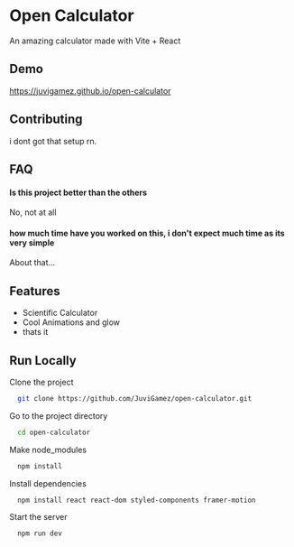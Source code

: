 
# Open Calculator

An amazing calculator made with Vite + React

## Demo

https://juvigamez.github.io/open-calculator


## Contributing

i dont got that setup rn.


## FAQ

#### Is this project better than the others

No, not at all

#### how much time have you worked on this, i don't expect much time as its very simple

About that...


## Features

- Scientific Calculator
- Cool Animations and glow
- thats it

## Run Locally

Clone the project

```bash
  git clone https://github.com/JuviGamez/open-calculator.git
```

Go to the project directory

```bash
  cd open-calculator
```
Make node_modules
```bash
  npm install
```

Install dependencies

```bash
  npm install react react-dom styled-components framer-motion
```

Start the server

```bash
  npm run dev
```

